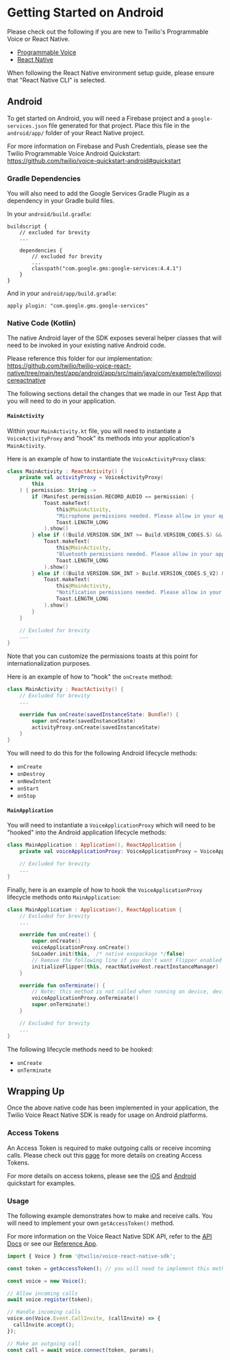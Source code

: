 # Getting Started on Android
Please check out the following if you are new to Twilio's Programmable Voice or React Native.

- [Programmable Voice](https://www.twilio.com/docs/voice/sdks)
- [React Native](https://reactnative.dev/docs/getting-started)

When following the React Native environment setup guide, please ensure that "React Native CLI" is selected.

## Android
To get started on Android, you will need a Firebase project and a `google-services.json` file generated for that project. Place this file in the `android/app/` folder of your React Native project.

For more information on Firebase and Push Credentials, please see the Twilio Programmable Voice Android Quickstart:
https://github.com/twilio/voice-quickstart-android#quickstart

### Gradle Dependencies
You will also need to add the Google Services Gradle Plugin as a dependency in your Gradle build files.

In your `android/build.gradle`:
```
buildscript {
    // excluded for brevity
    ...

    dependencies {
        // excluded for brevity
        ...
        classpath("com.google.gms:google-services:4.4.1")
    }
}
```

And in your `android/app/build.gradle`:
```
apply plugin: "com.google.gms.google-services"
```

### Native Code (Kotlin)
The native Android layer of the SDK exposes several helper classes that will need to be invoked in your existing native Android code.

Please reference this folder for our implementation:
https://github.com/twilio/twilio-voice-react-native/tree/main/test/app/android/app/src/main/java/com/example/twiliovoicereactnative

The following sections detail the changes that we made in our Test App that you will need to do in your application.

#### `MainActivity`
Within your `MainActivity.kt` file, you will need to instantiate a `VoiceActivityProxy` and "hook" its methods into your application's `MainActivity`.

Here is an example of how to instantiate the `VoiceActivityProxy` class:
```kotlin
class MainActivity : ReactActivity() {
    private val activityProxy = VoiceActivityProxy(
        this
    ) { permission: String ->
        if (Manifest.permission.RECORD_AUDIO == permission) {
            Toast.makeText(
                this@MainActivity,
                "Microphone permissions needed. Please allow in your application settings.",
                Toast.LENGTH_LONG
            ).show()
        } else if ((Build.VERSION.SDK_INT >= Build.VERSION_CODES.S) && (Manifest.permission.BLUETOOTH_CONNECT == permission)) {
            Toast.makeText(
                this@MainActivity,
                "Bluetooth permissions needed. Please allow in your application settings.",
                Toast.LENGTH_LONG
            ).show()
        } else if ((Build.VERSION.SDK_INT > Build.VERSION_CODES.S_V2) && (Manifest.permission.POST_NOTIFICATIONS == permission)) {
            Toast.makeText(
                this@MainActivity,
                "Notification permissions needed. Please allow in your application settings.",
                Toast.LENGTH_LONG
            ).show()
        }
    }

    // Excluded for brevity
    ...
}
```

Note that you can customize the permissions toasts at this point for internationalization purposes.

Here is an example of how to "hook" the `onCreate` method:
```kotlin
class MainActivity : ReactActivity() {
    // Excluded for brevity
    ...

    override fun onCreate(savedInstanceState: Bundle?) {
        super.onCreate(savedInstanceState)
        activityProxy.onCreate(savedInstanceState)
    }
}
```

You will need to do this for the following Android lifecycle methods:
  - `onCreate`
  - `onDestroy`
  - `onNewIntent`
  - `onStart`
  - `onStop`

#### `MainApplication`
You will need to instantiate a `VoiceApplicationProxy` which will need to be "hooked" into the Android application lifecycle methods:

```kotlin
class MainApplication : Application(), ReactApplication {
    private val voiceApplicationProxy: VoiceApplicationProxy = VoiceApplicationProxy(this)

    // Excluded for brevity
    ...
}
```

Finally, here is an example of how to hook the `VoiceApplicationProxy` lifecycle methods onto `MainApplication`:

```kotlin
class MainApplication : Application(), ReactApplication {
    // Excluded for brevity
    ...

    override fun onCreate() {
        super.onCreate()
        voiceApplicationProxy.onCreate()
        SoLoader.init(this,  /* native exopackage */false)
        // Remove the following line if you don't want Flipper enabled
        initializeFlipper(this, reactNativeHost.reactInstanceManager)
    }

    override fun onTerminate() {
        // Note: this method is not called when running on device, devies just kill the process.
        voiceApplicationProxy.onTerminate()
        super.onTerminate()
    }

    // Excluded for brevity
    ...
}
```

The following lifecycle methods need to be hooked:
  - `onCreate`
  - `onTerminate`

## Wrapping Up
Once the above native code has been implemented in your application, the Twilio Voice React Native SDK is ready for usage on Android platforms.

### Access Tokens
An Access Token is required to make outgoing calls or receive incoming calls. Please check out this [page](https://www.twilio.com/docs/iam/access-tokens#create-an-access-token-for-voice) for more details on creating Access Tokens.

For more details on access tokens, please see the [iOS](https://github.com/twilio/voice-quickstart-ios) and [Android](https://github.com/twilio/voice-quickstart-android) quickstart for examples.

### Usage
The following example demonstrates how to make and receive calls. You will need to implement your own `getAccessToken()` method.

For more information on the Voice React Native SDK API, refer to the [API Docs](https://github.com/twilio/twilio-voice-react-native/blob/latest/docs/api/voice-react-native-sdk.md) or see our [Reference App](https://github.com/twilio/twilio-voice-react-native-app).

```ts
import { Voice } from '@twilio/voice-react-native-sdk';

const token = getAccessToken(); // you will need to implement this method for your use case

const voice = new Voice();

// Allow incoming calls
await voice.register(token);

// Handle incoming calls
voice.on(Voice.Event.CallInvite, (callInvite) => {
  callInvite.accept();
});

// Make an outgoing call
const call = await voice.connect(token, params);
```
